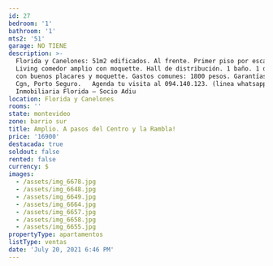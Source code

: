 ```yaml
---
id: 27
bedroom: '1'
bathroom: '1'
mts2: '51'
garage: NO TIENE
description: >-
  Florida y Canelones: 51m2 edificados. Al frente. Primer piso por escalera.
  Living comedor amplio con moquette. Hall de distribución. 1 baño. 1 dormitorio
  con buenos placares y moquette. Gastos comunes: 1800 pesos. Garantías: Anda,
  Cgn, Porto Seguro.   Agenda tu visita al 094.140.123. (linea whatsapp) 
  Inmobiliaria Florida – Socio Adiu 
location: Florida y Canelones
rooms: ''
state: montevideo
zone: barrio sur
title: Amplio. A pasos del Centro y la Rambla!
price: '16900'
destacada: true
soldout: false
rented: false
currency: $
images:
  - /assets/img_6678.jpg
  - /assets/img_6648.jpg
  - /assets/img_6649.jpg
  - /assets/img_6664.jpg
  - /assets/img_6657.jpg
  - /assets/img_6658.jpg
  - /assets/img_6655.jpg
propertyType: apartamentos
listType: ventas
date: 'July 20, 2021 6:46 PM'
---
```



